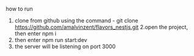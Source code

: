how to run

1. clone from github using the command - git clone https://github.com/amalvinzent/flavors_nestjs.git
2.open the project, then enter npm i
3. then enter npm run start:dev
4. the server will be listening on port 3000
